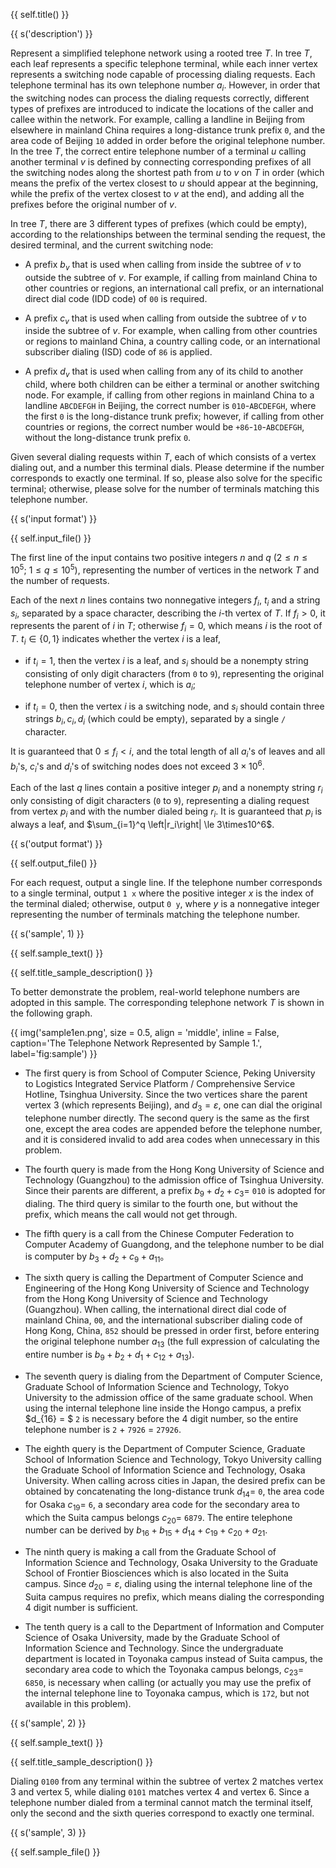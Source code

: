 {{ self.title() }}

{{ s('description') }}

Represent a simplified telephone network using a rooted tree $T$. In tree $T$, each leaf represents a specific telephone terminal, while each inner vertex represents a switching node capable of processing dialing requests. Each telephone terminal has its own telephone number $a_i$. However, in order that the switching nodes can process the dialing requests correctly, different types of prefixes are introduced to indicate the locations of the caller and callee within the network. For example, calling a landline in Beijing from elsewhere in mainland China requires a long-distance trunk prefix `0`, and the area code of Beijing `10` added in order before the original telephone number. In the tree $T$, the correct entire telephone number of a terminal $u$ calling another terminal $v$ is defined by connecting corresponding prefixes of all the switching nodes along the shortest path from $u$ to $v$ on $T$ in order (which means the prefix of the vertex closest to $u$ should appear at the beginning, while the prefix of the vertex closest to $v$ at the end), and adding all the prefixes before the original number of $v$.

In tree $T$, there are $3$ different types of prefixes (which could be empty), according to the relationships between the terminal sending the request, the desired terminal, and the current switching node:

- A prefix $b_v$ that is used when calling from inside the subtree of $v$ to outside the subtree of $v$. For example, if calling from mainland China to other countries or regions, an international call prefix, or an international direct dial code (IDD code) of `00` is required.

- A prefix $c_v$ that is used when calling from outside the subtree of $v$ to inside the subtree of $v$. For example, when calling from other countries or regions to mainland China, a country calling code, or an international subscriber dialing (ISD) code of `86` is applied.

- A prefix $d_v$ that is used when calling from any of its child to another child, where both children can be either a terminal or another switching node. For example, if calling from other regions in mainland China to a landline `ABCDEFGH` in Beijing, the correct number is `010`-`ABCDEFGH`, where the first `0` is the long-distance trunk prefix; however, if calling from other countries or regions, the correct number would be `+86`-`10`-`ABCDEFGH`, without the long-distance trunk prefix `0`.

Given several dialing requests within $T$, each of which consists of a vertex dialing out, and a number this terminal dials. Please determine if the number corresponds to exactly one terminal. If so, please also solve for the specific terminal; otherwise, please solve for the number of terminals matching this telephone number.

{{ s('input format') }}

{{ self.input_file() }}

The first line of the input contains two positive integers $n$ and $q$ ($2\le n\le 10^5$; $1\le q\le 10^5$), representing the number of vertices in the network $T$ and the number of requests.

Each of the next $n$ lines contains two nonnegative integers $f_i$, $t_i$ and a string $s_i$, separated by a space character, describing the $i$-th vertex of $T$. If $f_i>0$, it represents the parent of $i$ in $T$; otherwise $f_i = 0$, which means $i$ is the root of $T$. $t_i \in \{0, 1\}$ indicates whether the vertex $i$ is a leaf,

- if $t_i = 1$, then the vertex $i$ is a leaf, and $s_i$ should be a nonempty string consisting of only digit characters (from `0` to `9`), representing the original telephone number of vertex $i$, which is $a_i$;

- if $t_i = 0$, then the vertex $i$ is a switching node, and $s_i$ should contain three strings $b_i, c_i, d_i$ (which could be empty), separated by a single `/` character.

It is guaranteed that $0\le f_i < i$, and the total length of all $a_i$'s of leaves and all $b_i$'s, $c_i$'s and $d_i$'s of switching nodes does not exceed $3\times 10^6$.

Each of the last $q$ lines contain a positive integer $p_i$ and a nonempty string $r_i$ only consisting of digit characters (`0` to `9`), representing a dialing request from vertex $p_i$ and with the number dialed being $r_i$. It is guaranteed that $p_i$ is always a leaf, and $\sum_{i=1}^q \left|r_i\right| \le 3\times10^6$.

{{ s('output format') }}

{{ self.output_file() }}

For each request, output a single line. If the telephone number corresponds to a single terminal, output `1 x` where the positive integer $x$ is the index of the terminal dialed; otherwise, output `0 y`, where $y$ is a nonnegative integer representing the number of terminals matching the telephone number.

{{ s('sample', 1) }}

{{ self.sample_text() }}

{{ self.title_sample_description() }}

To better demonstrate the problem, real-world telephone numbers are adopted in this sample. The corresponding telephone network $T$ is shown in the following graph.

{{ img('sample1en.png', size = 0.5, align = 'middle', inline = False, caption='The Telephone Network Represented by Sample 1.', label='fig:sample') }}

- The first query is from School of Computer Science, Peking University to Logistics Integrated Service Platform / Comprehensive Service Hotline, Tsinghua University. Since the two vertices share the parent vertex $3$ (which represents Beijing), and $d_3 = \varepsilon$, one can dial the original telephone number directly. The second query is the same as the first one, except the area codes are appended before the telephone number, and it is considered invalid to add area codes when unnecessary in this problem.

- The fourth query is made from the Hong Kong University of Science and Technology (Guangzhou) to the admission office of Tsinghua University. Since their parents are different, a prefix $b_9 + d_2 + c_3=$ `010` is adopted for dialing. The third query is similar to the fourth one, but without the prefix, which means the call would not get through.

- The fifth query is a call from the Chinese Computer Federation to Computer Academy of Guangdong, and the telephone number to be dial is computer by $b_3 + d_2 + c_9 + a_{11}$。

- The sixth query is calling the Department of Computer Science and Engineering of the Hong Kong University of Science and Technology from the Hong Kong University of Science and Technology (Guangzhou). When calling, the international direct dial code of mainland China, `00`, and the international subscriber dialing code of Hong Kong, China, `852` should be pressed in order first, before entering the original telephone number $a_{13}$ (the full expression of calculating the entire number is $b_9 + b_2 + d_1 + c_{12} + a_{13}$).

- The seventh query is dialing from the Department of Computer Science, Graduate School of Information Science and Technology, Tokyo University to the admission office of the same graduate school. When using the internal telephone line inside the Hongo campus, a prefix $d_{16} = $ `2` is necessary before the $4$ digit number, so the entire telephone number is `2` $+$ `7926` $=$ `27926`.

- The eighth query is the Department of Computer Science, Graduate School of Information Science and Technology, Tokyo University calling the Graduate School of Information Science and Technology, Osaka University. When calling across cities in Japan, the desired prefix can be obtained by concatenating the long-distance trunk $d_{14}=$ `0`, the area code for Osaka $c_{19}=$ `6`, a secondary area code for the secondary area to which the Suita campus belongs $c_{20}=$ `6879`. The entire telephone number can be derived by $b_{16}+b_{15}+d_{14}+c_{19}+c_{20}+a_{21}$.

- The ninth query is making a call from the Graduate School of Information Science and Technology, Osaka University to the Graduate School of Frontier Biosciences which is also located in the Suita campus. Since $d_{20}=\varepsilon$, dialing using the internal telephone line of the Suita campus requires no prefix, which means dialing the corresponding $4$ digit number is sufficient.

- The tenth query is a call to the Department of Information and Computer Science of Osaka University, made by the Graduate School of Information Science and Technology. Since the undergraduate department is located in Toyonaka campus instead of Suita campus, the secondary area code to which the Toyonaka campus belongs, $c_{23}=$ `6850`, is necessary when calling (or actually you may use the prefix of the internal telephone line to Toyonaka campus, which is `172`, but not available in this problem).

{{ s('sample', 2) }}

{{ self.sample_text() }}

{{ self.title_sample_description() }}

Dialing `0100` from any terminal within the subtree of vertex $2$ matches vertex $3$ and vertex $5$, while dialing `0101` matches vertex $4$ and vertex $6$. Since a telephone number dialed from a terminal cannot match the terminal itself, only the second and the sixth queries correspond to exactly one terminal.

{{ s('sample', 3) }}

{{ self.sample_file() }}